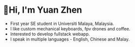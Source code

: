 # 👋Hi, I'm Yuan Zhen 

- First year SE student in Universiti Malaya, Malaysia.
- I like custom mechanical keyboards, fpv drones and coffee.
- Interested to develop fullstack webapp.
- I speak in multiple languages - English, Chinese and Malay.
